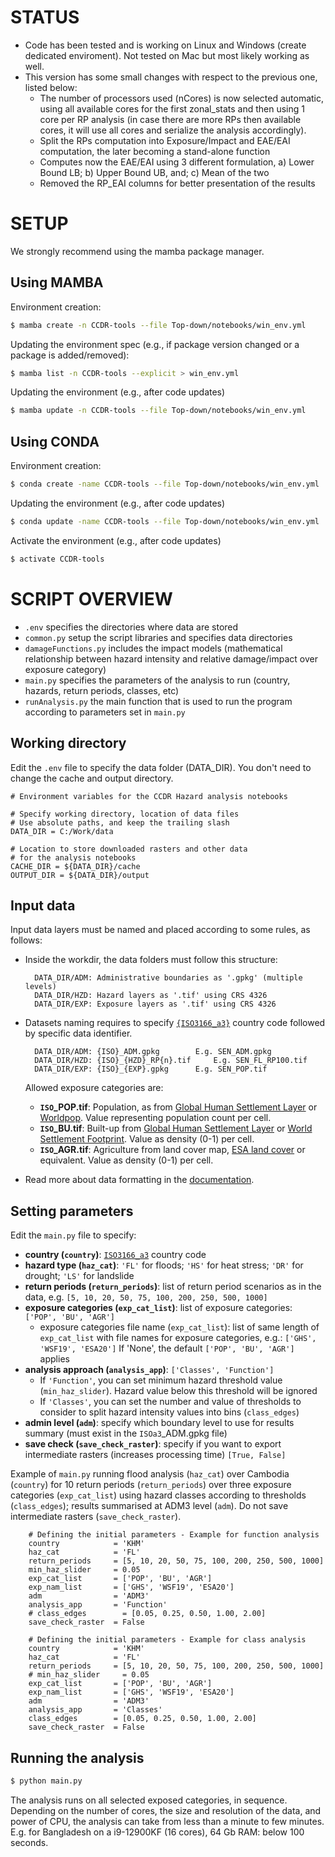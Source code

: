 # STATUS

- Code has been tested and is working on Linux and Windows (create dedicated enviroment). Not tested on Mac but most likely working as well.
- This version has some small changes with respect to the previous one, listed below:
  - The number of processors used (nCores) is now selected automatic, using all available cores for the first zonal_stats and then using 1 core per RP analysis (in case there are more RPs then available cores, it will use all cores and serialize the analysis accordingly).
  - Split the RPs computation into Exposure/Impact and EAE/EAI computation, the later becoming a stand-alone function
  - Computes now the EAE/EAI using 3 different formulation, a) Lower Bound LB; b) Upper Bound UB, and; c) Mean of the two
  - Removed the RP_EAI columns for better presentation of the results

# SETUP
We strongly recommend using the mamba package manager.

## Using MAMBA

Environment creation:

```bash
$ mamba create -n CCDR-tools --file Top-down/notebooks/win_env.yml
```

Updating the environment spec (e.g., if package version changed or a package is added/removed):

```bash
$ mamba list -n CCDR-tools --explicit > win_env.yml
```

Updating the environment (e.g., after code updates)

```bash
$ mamba update -n CCDR-tools --file Top-down/notebooks/win_env.yml
```

## Using CONDA

Environment creation:

```bash
$ conda create -name CCDR-tools --file Top-down/notebooks/win_env.yml
```

Updating the environment (e.g., after code updates)

```bash
$ conda update -name CCDR-tools --file Top-down/notebooks/win_env.yml
```

Activate the environment (e.g., after code updates)

```bash
$ activate CCDR-tools
```

# SCRIPT OVERVIEW

- `.env` specifies the directories where data are stored
- `common.py` setup the script libraries and specifies data directories
- `damageFunctions.py` includes the impact models (mathematical relationship between hazard intensity and relative damage/impact over exposure category)
- `main.py` specifies the parameters of the analysis to run (country, hazards, return periods, classes, etc)
- `runAnalysis.py` the main function that is used to run the program according to parameters set in `main.py`

## Working directory

Edit the `.env` file to specify the data folder (DATA_DIR).
You don't need to change the cache and output directory.

```
# Environment variables for the CCDR Hazard analysis notebooks

# Specify working directory, location of data files
# Use absolute paths, and keep the trailing slash
DATA_DIR = C:/Work/data

# Location to store downloaded rasters and other data
# for the analysis notebooks
CACHE_DIR = ${DATA_DIR}/cache
OUTPUT_DIR = ${DATA_DIR}/output

```

## Input data

Input data layers must be named and placed according to some rules, as follows:

- Inside the workdir, the data folders must follow this structure:
  ```
    DATA_DIR/ADM: Administrative boundaries as '.gpkg' (multiple levels)
    DATA_DIR/HZD: Hazard layers as '.tif' using CRS 4326
    DATA_DIR/EXP: Exposure layers as '.tif' using CRS 4326
  ```
- Datasets naming requires to specify [`{ISO3166_a3}`](https://en.wikipedia.org/wiki/ISO_3166-1_alpha-3) country code followed by specific data identifier. 
  ```
    DATA_DIR/ADM: {ISO}_ADM.gpkg		E.g. SEN_ADM.gpkg
    DATA_DIR/HZD: {ISO}_{HZD}_RP{n}.tif		E.g. SEN_FL_RP100.tif
    DATA_DIR/EXP: {ISO}_{EXP}.gpkg		E.g. SEN_POP.tif
  ```
  Allowed exposure categories are:
  - **`ISO`_POP.tif**: Population, as from [Global Human Settlement Layer](https://ghsl.jrc.ec.europa.eu/download.php?ds=pop) or [Worldpop](https://hub.worldpop.org/geodata/listing?id=79). Value representing population count per cell.
  - **`ISO`_BU.tif**: Built-up from [Global Human Settlement Layer](https://ghsl.jrc.ec.europa.eu/download.php?ds=bu) or [World Settlement Footprint](https://download.geoservice.dlr.de/WSF2019/). Value as density (0-1) per cell.
  - **`ISO`_AGR.tif**: Agriculture from land cover map, [ESA land cover](https://esa-worldcover.org/en) or equivalent. Value as density (0-1) per cell.

- Read more about data formatting in the [documentation](https://gfdrr.github.io/CCDR-tools/docs/tool-setup.html).

## Setting parameters

Edit the `main.py` file to specify:
- **country (`country`)**: [`ISO3166_a3`](https://en.wikipedia.org/wiki/ISO_3166-1_alpha-3) country code
- **hazard type (`haz_cat`)**: `'FL'` for floods; `'HS'` for heat stress; `'DR'` for drought; `'LS'` for landslide
- **return periods (`return_periods`)**: list of return period scenarios as in the data, e.g. `[5, 10, 20, 50, 75, 100, 200, 250, 500, 1000]`
- **exposure categories (`exp_cat_list`)**: list of exposure categories: `['POP', 'BU', 'AGR']`
  - exposure categories file name (`exp_cat_list`): list  of same length of `exp_cat_list` with file names for exposure categories, e.g.: `['GHS', 'WSF19', 'ESA20']`
    If 'None', the default `['POP', 'BU', 'AGR']` applies
- **analysis approach (`analysis_app`)**: `['Classes', 'Function']`
  - If `'Function'`, you can set minimum hazard threshold value (`min_haz_slider`). Hazard value below this threshold will be ignored
  - If `'Classes'`,  you can set the number and value of thresholds to consider to split hazard intensity values into bins (`class_edges`)
- **admin level (`adm`)**: specify which boundary level to use for results summary (must exist in the `ISOa3`_ADM.gpkg file)
- **save check (`save_check_raster`)**: specify if you want to export intermediate rasters (increases processing time) `[True, False]`

Example of `main.py` running flood analysis (`haz_cat`) over Cambodia (`country`) for 10 return periods (`return_periods`) over three exposure categories (`exp_cat_list`) using hazard classes according to thresholds (`class_edges`); results summarised at ADM3 level (`adm`). Do not save intermediate rasters (`save_check_raster`).

```
    # Defining the initial parameters - Example for function analysis
    country            = 'KHM'
    haz_cat            = 'FL'
    return_periods     = [5, 10, 20, 50, 75, 100, 200, 250, 500, 1000]
    min_haz_slider     = 0.05
    exp_cat_list       = ['POP', 'BU', 'AGR']
    exp_nam_list       = ['GHS', 'WSF19', 'ESA20']
    adm                = 'ADM3'
    analysis_app       = 'Function'
    # class_edges        = [0.05, 0.25, 0.50, 1.00, 2.00]
    save_check_raster  = False
```

```
    # Defining the initial parameters - Example for class analysis
    country            = 'KHM'
    haz_cat            = 'FL'
    return_periods     = [5, 10, 20, 50, 75, 100, 200, 250, 500, 1000]
    # min_haz_slider     = 0.05
    exp_cat_list       = ['POP', 'BU', 'AGR']
    exp_nam_list       = ['GHS', 'WSF19', 'ESA20']
    adm                = 'ADM3'
    analysis_app       = 'Classes'
    class_edges        = [0.05, 0.25, 0.50, 1.00, 2.00]
    save_check_raster  = False
```


## Running the analysis

```bash
$ python main.py
```

The analysis runs on all selected exposed categories, in sequence. Depending on the number of cores, the size and resolution of the data, and power of CPU, the analysis can take from less than a minute to few minutes.
E.g. for Bangladesh on a  i9-12900KF (16 cores), 64 Gb RAM: below 100 seconds.
